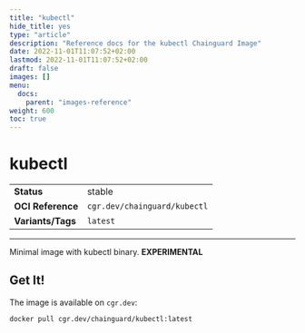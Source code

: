 ```yaml
---
title: "kubectl"
hide_title: yes
type: "article"
description: "Reference docs for the kubectl Chainguard Image"
date: 2022-11-01T11:07:52+02:00
lastmod: 2022-11-01T11:07:52+02:00
draft: false
images: []
menu:
  docs:
    parent: "images-reference"
weight: 600
toc: true
---
```


<!--monopod:start-->
# kubectl
| | |
| - | - |
| **Status** | stable |
| **OCI Reference** | `cgr.dev/chainguard/kubectl` |
| **Variants/Tags** | `latest` |
---
<!--monopod:end-->

Minimal image with kubectl binary. **EXPERIMENTAL**

## Get It!

The image is available on `cgr.dev`:

```
docker pull cgr.dev/chainguard/kubectl:latest
```
